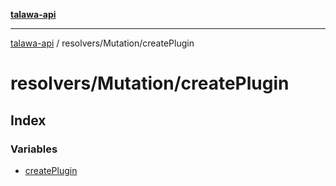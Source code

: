 [**talawa-api**](../../../README.md)

***

[talawa-api](../../../modules.md) / resolvers/Mutation/createPlugin

# resolvers/Mutation/createPlugin

## Index

### Variables

- [createPlugin](variables/createPlugin.md)
